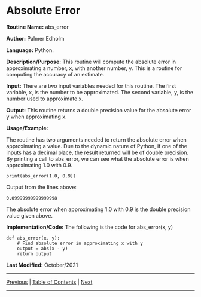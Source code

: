 # Absolute Error

**Routine Name:**           abs_error

**Author:** Palmer Edholm

**Language:** Python.

**Description/Purpose:** This routine will compute the absolute error in approximating a number, x, with another number, y. This is a routine for computing the accuracy of an estimate.

**Input:** There are two input variables needed for this routine. The first variable, x, is the number to be approximated. The second variable, y, is the number used to approximate x.

**Output:** This routine returns a double precision value for the absolute error y when approximating x.

**Usage/Example:**

The routine has two arguments needed to return the absolute error when approximating a value. Due to the dynamic nature of Python, if one of the inputs has a decimal place, the result returned will be of double precision. By printing a call to abs_error, we can see what the absolute error is when approximating 1.0 with 0.9.
```
print(abs_error(1.0, 0.9))
```
Output from the lines above:
```
0.09999999999999998
```
The absolute error when approximating 1.0 with 0.9 is the double precision value given above.

**Implementation/Code:** The following is the code for abs_error(x, y)
```
def abs_error(x, y):
    # Find absolute error in approximating x with y
    output = abs(x - y)
    return output
```
**Last Modified:** October/2021

<hr>

[Previous](dmaceps.md)
| [Table of Contents](toc/manual_toc.md)
| [Next](relerror.md)

<hr>
